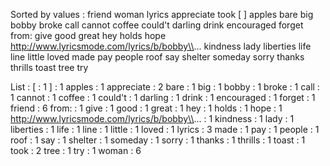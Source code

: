 Sorted by values :
friend woman lyrics appreciate took [ ] apples bare big bobby broke call cannot coffee could't darling drink encouraged forget from: give good great hey holds hope http://www.lyricsmode.com/lyrics/b/bobby\\... kindness lady liberties life line little loved made pay people roof say shelter someday sorry thanks thrills toast tree try 

List :
[ : 1
] : 1
apples : 1
appreciate : 2
bare : 1
big : 1
bobby : 1
broke : 1
call : 1
cannot : 1
coffee : 1
could't : 1
darling : 1
drink : 1
encouraged : 1
forget : 1
friend : 6
from: : 1
give : 1
good : 1
great : 1
hey : 1
holds : 1
hope : 1
http://www.lyricsmode.com/lyrics/b/bobby\\... : 1
kindness : 1
lady : 1
liberties : 1
life : 1
line : 1
little : 1
loved : 1
lyrics : 3
made : 1
pay : 1
people : 1
roof : 1
say : 1
shelter : 1
someday : 1
sorry : 1
thanks : 1
thrills : 1
toast : 1
took : 2
tree : 1
try : 1
woman : 6
